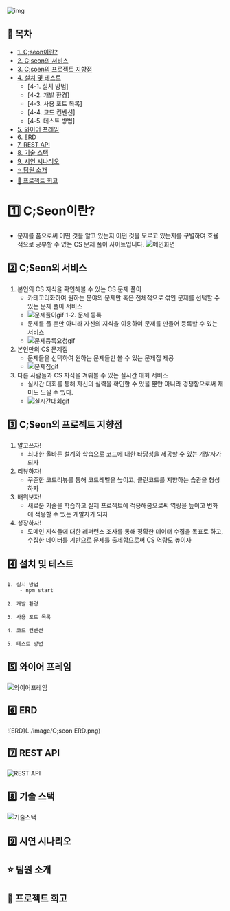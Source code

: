 ![img](../front/public/favicon.ico)


## :scroll: 목차

- [1. C;seon이란?](#C;seon이란?)
- [2. C;seon의 서비스](#C;seon의-서비스)
- [3. C;soen의 프로젝트 지향점](#C;seon의-프로젝트-지향점)
- [4. 설치 및 테스트](#설치-및-테스트)
    - [4-1. 설치 방법]
    - [4-2. 개발 환경]
    - [4-3. 사용 포트 목록]
    - [4-4. 코드 컨벤션]
    - [4-5. 테스트 방법]
- [5. 와이어 프레임](#와이어-프레임)
- [6. ERD](#ERD)
- [7. REST API](#REST-API)
- [8. 기술 스택](#기술-스택)
- [9. 시연 시나리오](#시연-시나리오)
- [:star: 팀원 소개](#팀원-소개)
- [:star2: 프로젝트 회고](#프로젝트-회고)

# :one: C;Seon이란?
- 문제를 품으로써 어떤 것을 알고 있는지 어떤 것을 모르고 있는지를 구별하여 효율적으로 공부할 수 있는 CS 문제 풀이 사이트입니다.
![메인화면](../image/메인화면.png)
## :two: C;Seon의 서비스
1. 본인의 CS 지식을 확인해볼 수 있는 CS 문제 풀이
    - 카테고리화하여 원하는 분야의 문제만 혹은 전체적으로 섞인 문제를 선택할 수 있는 문제 풀이 서비스
    - ![문제풀이gif]()
1-2. 문제 등록
    - 문제를 풀 뿐만 아니라 자신의 지식을 이용하여 문제를 만들어 등록할 수 있는 서비스
    - ![문제등록요청gif]()
2. 본인만의 CS 문제집
    - 문제들을 선택하여 원하는 문제들만 볼 수 있는 문제집 제공
    - ![문제집gif]()
3. 다른 사람들과 CS 지식을 겨뤄볼 수 있는 실시간 대회 서비스
    - 실시간 대회를 통해 자신의 실력을 확인할 수 있을 뿐만 아니라 경쟁함으로써 재미도 느낄 수 있다.
    - ![실시간대회gif]()
## :three: C;Seon의 프로젝트 지향점
1. 알고쓰자!
    - 최대한 올바른 설계와 학습으로 코드에 대한 타당성을 제공할 수 있는 개발자가 되자
2. 리뷰하자!
    - 꾸준한 코드리뷰를 통해 코드레벨을 높이고, 클린코드를 지향하는 습관을 형성하자
3. 배워보자!
    - 새로운 기술을 학습하고 실제 프로젝트에 적용해봄으로써 역량을 높이고 변화에 적응할 수 있는 개발자가 되자
4. 성장하자!
    - 도메인 지식들에 대한 레퍼런스 조사를 통해 정확한 데이터 수집을 목표로 하고, 수집한 데이터를 기반으로 문제를 출제함으로써 CS 역량도 높이자
## :four: 설치 및 테스트
    1. 설치 방법
        - npm start

    2. 개발 환경

    3. 사용 포트 목록

    4. 코드 컨벤션

    5. 테스트 방법

## :five: 와이어 프레임
![와이어프레임]()
## :six: ERD
![ERD](../image/C;seon ERD.png)
## :seven: REST API
![REST API]()
## :eight: 기술 스택
![기술스택]()
## :nine: 시연 시나리오

## :star: 팀원 소개

## :star2: 프로젝트 회고

